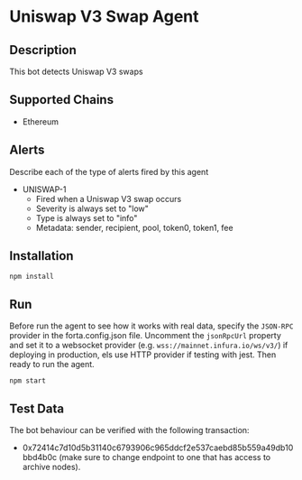 # Uniswap V3 Swap Agent

## Description

This bot detects Uniswap V3 swaps

## Supported Chains

- Ethereum

## Alerts

Describe each of the type of alerts fired by this agent

- UNISWAP-1
  - Fired when a Uniswap V3 swap occurs
  - Severity is always set to "low"
  - Type is always set to "info"
  - Metadata: sender, recipient, pool, token0, token1, fee 

## Installation

```
npm install
```

## Run

Before run the agent to see how it works with real data, specify the `JSON-RPC` provider in the forta.config.json file. Uncomment the `jsonRpcUrl` property and set it to a websocket provider (e.g. `wss://mainnet.infura.io/ws/v3/`) if deploying in production, els use HTTP provider if testing with jest. Then ready to run the agent.

```
npm start
```

## Test Data

The bot behaviour can be verified with the following transaction:

- 0x72414c7d10d5b31140c6793906c965ddcf2e537caebd85b559a49db10bbd4b0c (make sure to change endpoint to one that has access to archive nodes).
